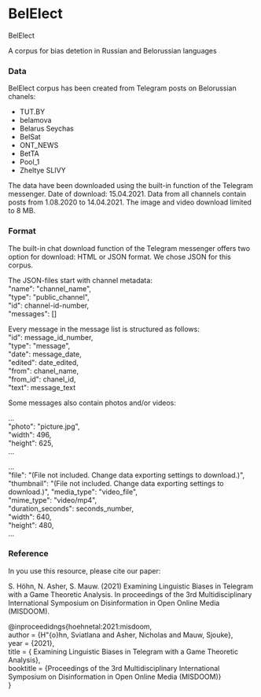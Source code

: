 # BelElect
BelElect

A corpus for bias detetion in Russian and Belorussian languages

### Data

BelElect corpus has been created from Telegram posts on Belorussian chanels:

- TUT.BY
- belamova
- Belarus Seychas
- BelSat
- ONT_NEWS
- BetTA
- Pool_1
- Zheltye SLIVY

The data have been downloaded using the built-in function of the Telegram messenger. Date of download: 15.04.2021. Data from all channels contain posts from 1.08.2020 to 14.04.2021. The image and video download limited to 8 MB.

### Format

The built-in chat download function of the Telegram messenger offers two option for download: HTML or JSON format. We chose JSON for this corpus.

The JSON-files start with channel metadata:  
"name": "channel_name",  
"type": "public_channel",  
"id": channel-id-number,  
"messages": []  

Every message in the message list is structured as follows:  
"id": message_id_number,  
"type": "message",  
"date": message_date,  
"edited": date_edited,  
"from": chanel_name,  
"from_id": chanel_id,  
"text": message_text  

Some messages also contain photos and/or videos:

...  
"photo": "picture.jpg",  
"width": 496,  
"height": 625,  
...  

...  
"file": "(File not included. Change data exporting settings to download.)",  
"thumbnail": "(File not included. Change data exporting settings to download.)", "media_type": "video_file",  
"mime_type": "video/mp4",  
"duration_seconds": seconds_number,  
"width": 640,  
"height": 480,  
...  

### Reference

In you use this resource, please cite our paper:

S. Höhn, N. Asher, S. Mauw. (2021) Examining Linguistic Biases in Telegram with a Game Theoretic Analysis. In proceedings of the 3rd Multidisciplinary International Symposium on Disinformation in Open Online Media (MISDOOM).

@inproceedidngs{hoehnetal:2021:misdoom,   
author = {H"{o}hn, Sviatlana and Asher, Nicholas and Mauw, Sjouke},  
year = {2021},  
title = { Examining Linguistic Biases in Telegram with a Game Theoretic Analysis},  
booktitle = {Proceedings of the 3rd Multidisciplinary International Symposium on Disinformation in Open Online Media (MISDOOM)}  
}
